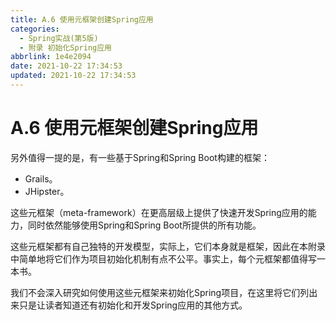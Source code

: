 ```yaml
---
title: A.6 使用元框架创建Spring应用
categories:
  - Spring实战(第5版)
  - 附录 初始化Spring应用
abbrlink: 1e4e2094
date: 2021-10-22 17:34:53
updated: 2021-10-22 17:34:53
---
```

# A.6 使用元框架创建Spring应用
另外值得一提的是，有一些基于Spring和Spring Boot构建的框架：
- Grails。
- JHipster。

这些元框架（meta-framework）在更高层级上提供了快速开发Spring应用的能力，同时依然能够使用Spring和Spring Boot所提供的所有功能。

这些元框架都有自己独特的开发模型，实际上，它们本身就是框架，因此在本附录中简单地将它们作为项目初始化机制有点不公平。事实上，每个元框架都值得写一本书。

我们不会深入研究如何使用这些元框架来初始化Spring项目，在这里将它们列出来只是让读者知道还有初始化和开发Spring应用的其他方式。
